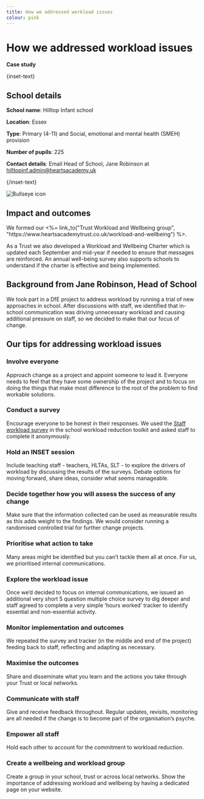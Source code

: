 ```yaml
---
title: How we addressed workload issues
colour: pink
---
```


# How we addressed workload issues

<strong class="govuk-tag">Case study</strong>

{inset-text}

## School details

**School name**: Hilltop Infant school

**Location**: Essex

**Type**: Primary (4-11) and Social, emotional and mental health (SMEH) provision

**Number of pupils**: 225

**Contact details**: Email Head of School, Jane Robinson at <hilltopinf.admin@heartsacademy.uk>

{/inset-text}

<div class="info-box">
  <div class="info-box__corner">
    <img src="/assets/images/bullseye.svg" alt="Bullseye icon">
  </div>
  <h2 class="govuk-heading-m">
    Impact and outcomes
  </h2>
  <p>
    We formed our
    <%= link_to("Trust Workload and Wellbeing group", "https://www.heartsacademytrust.co.uk/workload-and-wellbeing") %>.
  </p>
  <p>
    As a Trust we also developed a Workload and Wellbeing Charter which is
    updated each September and mid-year if needed to ensure that messages
    are reinforced. An annual well-being survey also supports schools to
    understand if the charter is effective and being implemented.
  </p>
</div>

## Background from Jane Robinson, Head of School

We took part in a DfE project to address workload by running a trial of new
approaches in school. After discussions with staff, we identified that in-school
communication was driving unnecessary workload and causing additional pressure
on staff, so we decided to make that our focus of change.

## Our tips for addressing workload issues

### Involve everyone

Approach change as a project and appoint someone to lead it. Everyone needs to
feel that they have some ownership of the project and to focus on doing the
things that make most difference to the root of the problem to find workable
solutions.

### Conduct a survey

Encourage everyone to be honest in their responses. We used the
[Staff workload survey](/workload-reduction-toolkit/identify-workload-issues/staff-workload-survey)
in the school workload reduction toolkit and asked staff to complete it
anonymously.

### Hold an INSET session

Include teaching staff - teachers, HLTAs, SLT - to explore the drivers of
workload by discussing the results of the surveys. Debate options for moving
forward, share ideas, consider what seems manageable.

### Decide together how you will assess the success of any change

Make sure that the information collected can be used as measurable results as
this adds weight to the findings. We would consider running a randomised
controlled trial for further change projects.

### Prioritise what action to take

Many areas might be identified but you can’t tackle them all at once. For us, we
prioritised internal communications.

### Explore the workload issue

Once we’d decided to focus on internal communications, we issued an additional
very short 5 question multiple choice survey to dig deeper and staff agreed to
complete a very simple ‘hours worked’ tracker to identify essential and
non-essential activity.

### Monitor implementation and outcomes

We repeated the survey and tracker (in the middle and end of the project)
feeding back to staff, reflecting and adapting as necessary.

### Maximise the outcomes

Share and disseminate what you learn and the actions you take through your
Trust or local networks.

### Communicate with staff

Give and receive feedback throughout. Regular updates, revisits, monitoring are
all needed if the change is to become part of the organisation’s psyche.

### Empower all staff

Hold each other to account for the commitment to workload reduction.

### Create a wellbeing and workload group

Create a group in your school, trust or across local networks. Show the
importance of addressing workload and wellbeing by having a dedicated page on
your website.
